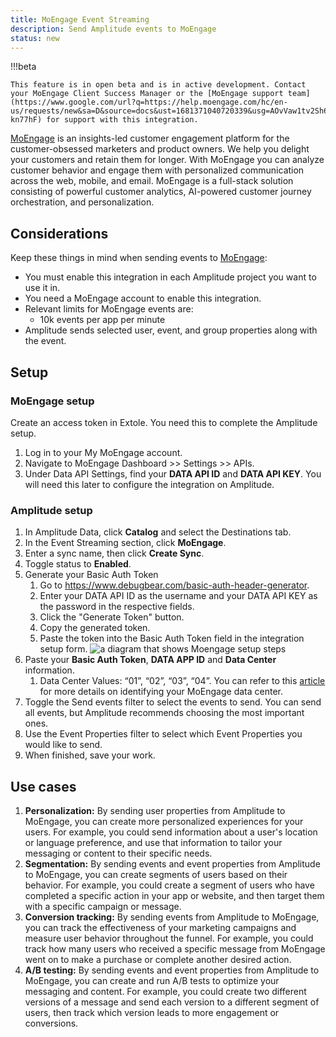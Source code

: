 ```yaml
---
title: MoEngage Event Streaming
description: Send Amplitude events to MoEngage
status: new
---
```


!!!beta

    This feature is in open beta and is in active development. Contact your MoEngage Client Success Manager or the [MoEngage support team](https://www.google.com/url?q=https://help.moengage.com/hc/en-us/requests/new&sa=D&source=docs&ust=1681371040720339&usg=AOvVaw1tv2Sh69jM7M0Xk-kn77hF) for support with this integration.

[MoEngage](https://www.linkedin.com/company/moengage/) is an insights-led customer engagement platform for the customer-obsessed marketers and product owners. We help you delight your customers and retain them for longer. With MoEngage you can analyze customer behavior and engage them with personalized communication across the web, mobile, and email. MoEngage is a full-stack solution consisting of powerful customer analytics, AI-powered customer journey orchestration, and personalization.

## Considerations

Keep these things in mind when sending events to [MoEngage](https://www.moengage.com/?utm_source=linkedin&utm_medium=social&utm_content=profile):
- You must enable this integration in each Amplitude project you want to use it in.
- You need a MoEngage account to enable this integration.
- Relevant limits for MoEngage events are:
    - 10k events per app per minute
- Amplitude sends selected user, event, and group properties along with the event.


## Setup

### MoEngage setup

Create an access token in Extole. You need this to complete the Amplitude setup.

1. Log in to your My MoEngage account.
2. Navigate to MoEngage Dashboard >> Settings >> APIs.
3. Under Data API Settings, find your **DATA API ID** and **DATA API KEY**. You will need this later to configure the integration on Amplitude.

### Amplitude setup

1. In Amplitude Data, click **Catalog** and select the Destinations tab.
2. In the Event Streaming section, click **MoEngage**.
3. Enter a sync name, then click **Create Sync**.
4. Toggle status to **Enabled**.
5. Generate your Basic Auth Token
    1. Go to https://www.debugbear.com/basic-auth-header-generator.
    2. Enter your DATA API ID as the username and your DATA API KEY as the password in the respective fields.
    3. Click the "Generate Token" button.
    4. Copy the generated token.
    5. Paste the token into the Basic Auth Token field in the integration setup form.
![a diagram that shows Moengage setup steps](/assets/images/moengage-api-key.png)
6. Paste your **Basic Auth Token**, **DATA APP ID** and **Data Center** information.
    1. Data Center Values: “01”, “02”, “03”, “04”. You can refer to this [article](https://help.moengage.com/hc/en-us/articles/360057030512-Data-Centers-in-MoEngage) for more details on identifying your MoEngage data center.
7. Toggle the Send events filter to select the events to send. You can send all events, but Amplitude recommends choosing the most important ones.
8. Use the Event Properties filter to select which Event Properties you would like to send.
9. When finished, save your work.


## Use cases

1. **Personalization:** By sending user properties from Amplitude to MoEngage, you can create more personalized experiences for your users. For example, you could send information about a user's location or language preference, and use that information to tailor your messaging or content to their specific needs.
2. **Segmentation:** By sending events and event properties from Amplitude to MoEngage, you can create segments of users based on their behavior. For example, you could create a segment of users who have completed a specific action in your app or website, and then target them with a specific campaign or message.
3. **Conversion tracking:** By sending events from Amplitude to MoEngage, you can track the effectiveness of your marketing campaigns and measure user behavior throughout the funnel. For example, you could track how many users who received a specific message from MoEngage went on to make a purchase or complete another desired action.
4. **A/B testing:** By sending events and event properties from Amplitude to MoEngage, you can create and run A/B tests to optimize your messaging and content. For example, you could create two different versions of a message and send each version to a different segment of users, then track which version leads to more engagement or conversions.